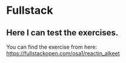 # Fullstack





## Here I can test the exercises.

You can find the exercise from here: https://fullstackopen.com/osa1/reactin_alkeet